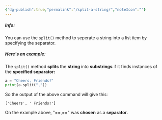 ```yaml
---
{"dg-publish":true,"permalink":"/split-a-string/","noteIcon":""}
---
```


##### Info:
You can use the `split()` method to seperate a string into a list item by specifying the separator.

##### Here's an example:
The `split()` method **splits** the **string** into **substrings** if it finds instances of the **specified separator:**

```Python
a = "Cheers, Friends!"
print(a.split(",")) 
```

So the output of the above command will give this:

```
['Cheers', ' Friends!']
```

On the example above, "==,==" was **chosen** as a **separator**.
